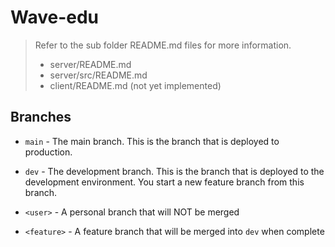 # Wave-edu

> Refer to the sub folder README.md files for more information.
> 
> - server/README.md
> - server/src/README.md
> - client/README.md (not yet implemented)

## Branches

- `main` - The main branch. This is the branch that is deployed to production.

- `dev` - The development branch. This is the branch that is deployed to the development environment. You start a new feature branch from this branch.

- `<user>` - A personal branch that will NOT be merged

- `<feature>` - A feature branch that will be merged into `dev` when complete
